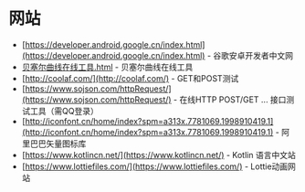 
# 网站
 * [https://developer.android.google.cn/index.html](https://developer.android.google.cn/index.html) - 谷歌安卓开发者中文网
 * [贝塞尔曲线在线工具.html](http://gitbug.top/webutils/B%C3%A9zier%20curve/%E8%B4%9D%E5%A1%9E%E5%B0%94%E6%9B%B2%E7%BA%BF%E5%9C%A8%E7%BA%BF%E5%B7%A5%E5%85%B7.html) - 贝塞尔曲线在线工具
 * [http://coolaf.com/](http://coolaf.com/) - GET和POST测试
 * [https://www.sojson.com/httpRequest/](https://www.sojson.com/httpRequest/) - 在线HTTP POST/GET ... 接口测试工具（需QQ登录）
 * [http://iconfont.cn/home/index?spm=a313x.7781069.1998910419.1](http://iconfont.cn/home/index?spm=a313x.7781069.1998910419.1) - 阿里巴巴矢量图标库
 * [https://www.kotlincn.net/](https://www.kotlincn.net/) - Kotlin 语言中文站
 * [https://www.lottiefiles.com/](https://www.lottiefiles.com/) - Lottie动画网站
 
